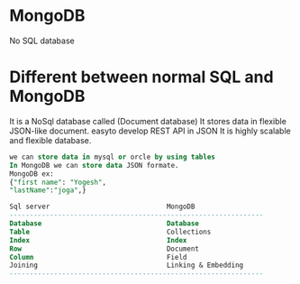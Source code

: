 # MongoDB
No SQL database 


# Different between normal SQL and MongoDB
  It is a NoSql database called (Document database)
  It stores data in flexible JSON-like document.
     easyto develop REST API in JSON
  It is highly scalable and flexible database.
  
 ```sql
we can store data in mysql or orcle by using tables 
In MongoDB we can store data JSON formate.
MongoDB ex: 
{"first name": "Yogesh",
 "lastName":"joga",}

 Sql server                             MongoDB
 ---------------------------------------------------------------
 Database                               Database
 Table                                  Collections
 Index                                  Index
 Row                                    Document
 Column                                 Field
 Joining                                Linking & Embedding
 ---------------------------------------------------------------
 
 ```
 
 
